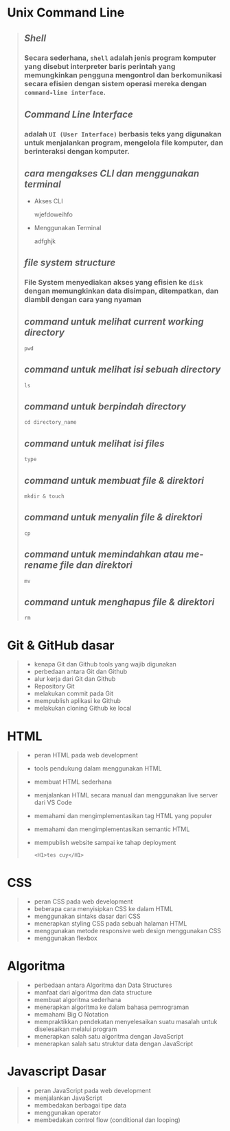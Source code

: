 # **Unix Command Line**

> ## _Shell_
>
> ### Secara sederhana, `shell` adalah jenis program komputer yang disebut interpreter baris perintah yang memungkinkan pengguna mengontrol dan berkomunikasi secara efisien dengan sistem operasi mereka dengan `command-line interface`.
>
> ## _Command Line Interface_
>
> ### adalah `UI (User Interface)` berbasis teks yang digunakan untuk menjalankan program, mengelola file komputer, dan berinteraksi dengan komputer.
>
> ## _cara mengakses CLI dan menggunakan terminal_
>
> - Akses CLI
>
>   wjefdoweihfo
>
> - Menggunakan Terminal
>
>   adfghjk
>
> ## _file system structure_
>
> ### File System menyediakan akses yang efisien ke `disk` dengan memungkinkan data disimpan, ditempatkan, dan diambil dengan cara yang nyaman
>
> ## _command untuk melihat current working directory_
>
> ```
> pwd
> ```
>
> ## _command untuk melihat isi sebuah directory_
>
> ```
> ls
> ```
>
> ## _command untuk berpindah directory_
>
> ```
> cd directory_name
> ```
>
> ## _command untuk melihat isi files_
>
> ```
> type
> ```
>
> ## _command untuk membuat file & direktori_
>
> ```
> mkdir & touch
> ```
>
> ## _command untuk menyalin file & direktori_
>
> ```
> cp
> ```
>
> ## _command untuk memindahkan atau me-rename file dan direktori_
>
> ```
> mv
> ```
>
> ## _command untuk menghapus file & direktori_
>
> ```
> rm
> ```

# **Git & GitHub dasar**

> - kenapa Git dan Github tools yang wajib digunakan
> - perbedaan antara Git dan Github
> - alur kerja dari Git dan Github
> - Repository Git
> - melakukan commit pada Git
> - mempublish aplikasi ke Github
> - melakukan cloning Github ke local

# **HTML**

> - peran HTML pada web development
> - tools pendukung dalam menggunakan HTML
> - membuat HTML sederhana
> - menjalankan HTML secara manual dan menggunakan live server dari VS Code
> - memahami dan mengimplementasikan tag HTML yang populer
> - memahami dan mengimplementasikan semantic HTML
> - mempublish website sampai ke tahap deployment
>
>   ```
>   <H1>tes cuy</H1>
>   ```

# **CSS**

> - peran CSS pada web development
> - beberapa cara menyisipkan CSS ke dalam HTML
> - menggunakan sintaks dasar dari CSS
> - menerapkan styling CSS pada sebuah halaman HTML
> - menggunakan metode responsive web design menggunakan CSS
> - menggunakan flexbox

# **Algoritma**

> - perbedaan antara Algoritma dan Data Structures
> - manfaat dari algoritma dan data structure
> - membuat algoritma sederhana
> - menerapkan algoritma ke dalam bahasa pemrograman
> - memahami Big O Notation
> - mempraktikkan pendekatan menyelesaikan suatu masalah untuk diselesaikan melalui program
> - menerapkan salah satu algoritma dengan JavaScript
> - menerapkan salah satu struktur data dengan JavaScript

# **Javascript Dasar**

> - peran JavaScript pada web development
> - menjalankan JavaScript
> - membedakan berbagai tipe data
> - menggunakan operator
> - membedakan control flow (conditional dan looping)
